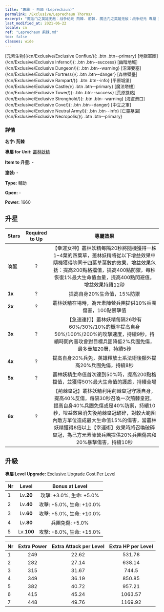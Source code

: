 ```yaml
---
title: "專屬 - 荊棘 (Leprechaun)"
permalink: /Exclusive/Leprechaun Thorns/
excerpt: "魔法门之英雄无敌：战争纪元 荊棘. 荊棘. 魔法门之英雄无敌：战争纪元 專屬 荊棘. 叢林妖精 專屬."
last_modified_at: 2021-06-22
locale: cn
ref: "Leprechaun 荊棘.md"
toc: false
classes: wide
---
```

 [元素生物](/cn/Exclusive/Exclusive Conflux/){: .btn .btn--primary} [地獄軍團](/cn/Exclusive/Exclusive Inferno/){: .btn .btn--success} [幽暗地城](/cn/Exclusive/Exclusive Dungeon/){: .btn .btn--warning} [沼澤要塞](/cn/Exclusive/Exclusive Fortress/){: .btn .btn--danger} [森林壁壘](/cn/Exclusive/Exclusive Rampart/){: .btn .btn--info} [平原城堡](/cn/Exclusive/Exclusive Castle/){: .btn .btn--primary} [魔法塔樓](/cn/Exclusive/Exclusive Tower/){: .btn .btn--success} [荒原據點](/cn/Exclusive/Exclusive Stronghold/){: .btn .btn--warning} [海盜港口](/cn/Exclusive/Exclusive Cove/){: .btn .btn--danger} [中立之軍](/cn/Exclusive/Exclusive Neutral Army/){: .btn .btn--info} [亡靈墓園](/cn/Exclusive/Exclusive Necropolis/){: .btn .btn--primary} 

### 詳情
 **名字: 荊棘** 

 **專屬 for Unit:** [叢林妖精](/cn/units/Leprechaun/) 

 **Item to 升星:** -

 **塗裝:** -

 **Type:** 輔助

 **Open:** -

 **Power:** 1660

## 升星

  |     Stars    |  Required to Up | 專屬效果 |
  |:-------------|:---------------:|:---------------:|
  |  喚醒  | ? | 【幸運女神】叢林妖精每隔20秒將隨機獲得一株1~4葉的四葉草，叢林妖精將從以下增益效果中隨機獲得等同于四葉草葉數的效果，增益效果包括：提高200點格擋值，提高400點防禦，每秒恢復1%最大生命值血量，提高400點閃避值，增益效果持續12秒 |
  | **1x** <i class="fas fa-star"/> | ? | 提高自身20%生命值，15%防禦 |
  | **2x** <i class="fas fa-star"/> | ? | 叢林妖精在場時，為元素陣營兵團提供10%兵團傷害，100點暴擊值 |
  | **3x** <i class="fas fa-star"/> | ? | 【急速連打】叢林妖精每隔26秒有60%/30%/10%的概率提高自身50%/100%/200%的攻擊速度，持續9秒，持續時間內普攻會對目標兵團降低2%兵團免傷，最多疊加20層，持續5秒 |
  | **4x** <i class="fas fa-star"/> | ? | 提高自身20%兵免，英雄釋放土系法術後額外提高20%兵團免傷，持續8秒 |
  | **5x** <i class="fas fa-star"/> | ? | 叢林妖精生命值首次達到50%時，提高200點格擋值，並獲得50%最大生命值的護盾，持續全場 |
  | **6x** <i class="fas fa-star"/> | ? | 【荊棘皇冠】叢林妖精利用荊棘皇冠守護自身，提高40%反傷，每隔30秒召喚一次荊棘皇冠，提高自身40%兵團免傷或是40%防禦，持續10秒，增益效果消失後荊棘皇冠破碎，對較大範圍內敵方單位造成最大生命值15%的傷害，當叢林妖精獲得8倍以上【幸運術】效果時將召喚破碎皇冠，為己方元素陣營兵團提供20%兵團傷害和20%暴擊傷害，持續10秒 |


## 升級
 **專屬 Level Upgrade:** [Exclusive Upgrade Cost Per Level](/Exclusive/ExclusiveUpgradeCostPerLevel/)

  |  Nr  |   Level  | Bonus at Level |
  |:-----|:--------:|:--------------:|
  | 1 | Lv.**20** | 攻擊: +3.0%, 生命: +5.0% |
  | 2 | Lv.**40** | 攻擊: +5.0%, 生命: +10.0% |
  | 3 | Lv.**60** | 攻擊: +5.0%, 生命: +10.0% |
  | 4 | Lv.**80** | 兵團免傷: +5.0% |
  | 5 | Lv.**100** | 攻擊: +8.0%, 生命: +15.0% |


  |  Nr  |  Extra Power | Extra Attack per Level | Extra HP per Level |
  |:-----|:--------:|:--------:|:--------:|
  | 1 | 249 | 22.62 | 531.78 |
  | 2 | 282 | 27.14 | 638.14 |
  | 3 | 315 | 31.67 | 744.5 |
  | 4 | 349 | 36.19 | 850.85 |
  | 5 | 382 | 40.72 | 957.21 |
  | 6 | 415 | 45.24 | 1063.57 |
  | 7 | 448 | 49.76 | 1169.92 |


